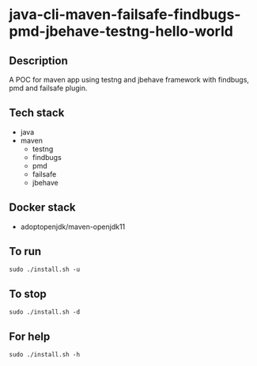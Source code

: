 # java-cli-maven-failsafe-findbugs-pmd-jbehave-testng-hello-world

## Description
A POC for maven app using testng
and jbehave framework with findbugs,
pmd and failsafe plugin.

## Tech stack
- java
- maven
  - testng
  - findbugs
  - pmd
  - failsafe
  - jbehave

## Docker stack
- adoptopenjdk/maven-openjdk11

## To run
`sudo ./install.sh -u`

## To stop
`sudo ./install.sh -d`

## For help
`sudo ./install.sh -h`
